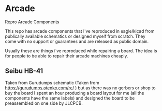 # Arcade

Repro Arcade Components

This repo has arcade components that I've reproduced in eagle/kicad from publically available schematics or designed myself from scratch. They come with no support or guarantees and are released as public domain.

Usually these are things i've reproduced while repairing a board. The idea is for people to be able to repair their arcade machines cheaply. 

## Seibu HB-41

Taken from Gurudumps schematic (Taken from https://gurudumps.otenko.com/re/ ) but as there was no gerbers or shop to buy the board I spent an hour producing a board layout for me (all the components have the same labels) and designed the board to be preassembled on one side by JLCPCB. 
